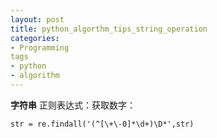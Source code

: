 ```yaml
---
layout: post
title: python_algorthm_tips_string_operation
categories:
- Programming
tags
- python
- algorithm
---
```


**字符串**
正则表达式：获取数字：
```str = str.strip()  
str = re.findall('(^[\+\-0]*\d+)\D*',str)
```  


